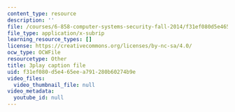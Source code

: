 ```yaml
---
content_type: resource
description: ''
file: /courses/6-858-computer-systems-security-fall-2014/f31ef080d5e465eea791280b60274b9e_yRVZPvHYHzw.srt
file_type: application/x-subrip
learning_resource_types: []
license: https://creativecommons.org/licenses/by-nc-sa/4.0/
ocw_type: OCWFile
resourcetype: Other
title: 3play caption file
uid: f31ef080-d5e4-65ee-a791-280b60274b9e
video_files:
  video_thumbnail_file: null
video_metadata:
  youtube_id: null
---
```

